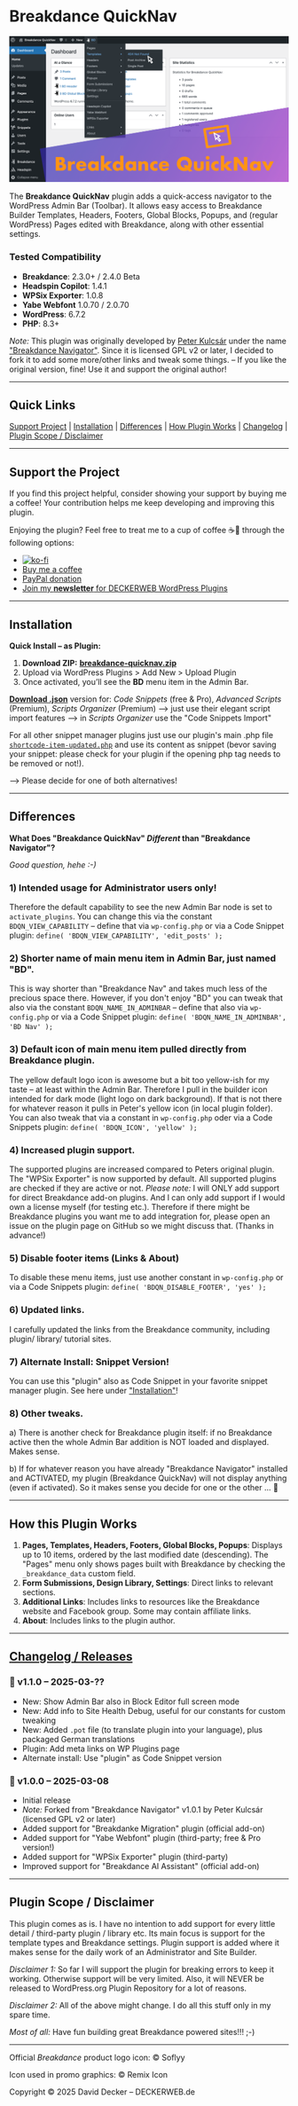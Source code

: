 # Breakdance QuickNav

![Breakdance QuickNav plugin in action](https://raw.githubusercontent.com/deckerweb/breakdance-quicknav/master/assets-github/breakdance-quicknav-screenshot.png)

The **Breakdance QuickNav** plugin adds a quick-access navigator to the WordPress Admin Bar (Toolbar). It allows easy access to Breakdance Builder Templates, Headers, Footers, Global Blocks, Popups, and (regular WordPress) Pages edited with Breakdance, along with other essential settings.

### Tested Compatibility
- **Breakdance**: 2.3.0+ / 2.4.0 Beta
- **Headspin Copilot**: 1.4.1
- **WPSix Exporter**: 1.0.8
- **Yabe Webfont** 1.0.70 / 2.0.70
- **WordPress**: 6.7.2
- **PHP**: 8.3+

_Note:_ This plugin was originally developed by [Peter Kulcsár](https://github.com/beamkiller) under the name ["Breakdance Navigator"](https://github.com/beamkiller/breakdance-navigator). Since it is licensed GPL v2 or later, I decided to fork it to add some more/other links and tweak some things. – If you like the original version, fine! Use it and support the original author!

---

## Quick Links

[Support Project](#support-the-project) | [Installation](#installation) | [Differences](#differences) | [How Plugin Works](#how-this-plugin-works) | [Changelog](#changelog--releases) | [Plugin Scope / Disclaimer](#plugin-scope--disclaimer)

---

## Support the Project

If you find this project helpful, consider showing your support by buying me a coffee! Your contribution helps me keep developing and improving this plugin.

Enjoying the plugin? Feel free to treat me to a cup of coffee ☕🙂 through the following options:

- [![ko-fi](https://ko-fi.com/img/githubbutton_sm.svg)](https://ko-fi.com/W7W81BNTZE)
- [Buy me a coffee](https://buymeacoffee.com/daveshine)
- [PayPal donation](https://paypal.me/deckerweb)
- [Join my **newsletter** for DECKERWEB WordPress Plugins](https://eepurl.com/gbAUUn)

---

## Installation

**Quick Install – as Plugin:**
1. **Download ZIP:** [**breakdance-quicknav.zip**](https://github.com/deckerweb/breakdance-quicknav/releases/latest/download/breakdance-quicknav.zip)
2. Upload via WordPress Plugins > Add New > Upload Plugin
3. Once activated, you’ll see the **BD** menu item in the Admin Bar.

[**Download .json**](https://github.com/deckerweb/oxygen-quicknav/releases/latest/download/ddw-breakdance-quicknav.code-snippets.json) version for: _Code Snippets_ (free & Pro), _Advanced Scripts_ (Premium), _Scripts Organizer_ (Premium)
--> just use their elegant script import features
--> in _Scripts Organizer_ use the "Code Snippets Import"

For all other snippet manager plugins just use our plugin's main .php file [`shortcode-item-updated.php`](https://github.com/deckerweb/breakdance-quicknav/blob/master/oxygen-quicknav.php) and use its content as snippet (bevor saving your snippet: please check for your plugin if the opening php tag needs to be removed or not!).

--> Please decide for one of both alternatives!

---

## Differences

**What Does "Breakdance QuickNav" _Different_ than "Breakdance Navigator"?**

_Good question, hehe :-)_

### 1) Intended usage for Administrator users only!
Therefore the default capability to see the new Admin Bar node is set to `activate_plugins`. You can change this via the constant `BDQN_VIEW_CAPABILITY` – define that via `wp-config.php` or via a Code Snippet plugin: `define( 'BDQN_VIEW_CAPABILITY', 'edit_posts' );`

### 2) Shorter name of main menu item in Admin Bar, just named "BD".
This is way shorter than "Breakdance Nav" and takes much less of the precious space there. However, if you don't enjoy "BD" you can tweak that also via the constant `BDQN_NAME_IN_ADMINBAR` – define that also via `wp-config.php` or via a Code Snippet plugin: `define( 'BDQN_NAME_IN_ADMINBAR', 'BD Nav' );`

### 3) Default icon of main menu item pulled directly from Breakdance plugin.
The yellow default logo icon is awesome but a bit too yellow-ish for my taste – at least within the Admin Bar. Therefore I pull in the builder icon intended for dark mode (light logo on dark background). If that is not there for whatever reason it pulls in Peter's yellow icon (in local plugin folder). You can also tweak that via a constant in `wp-config.php` oder via a Code Snippets plugin: `define( 'BDQN_ICON', 'yellow' );`

### 4) Increased plugin support.
The supported plugins are increased compared to Peters original plugin. The "WPSix Exporter" is now supported by default. All supported plugins are checked if they are active or not.
_Please note:_ I will ONLY add support for direct Breakdance add-on plugins. And I can only add support if I would own a license myself (for testing etc.). Therefore if there might be Breakdance plugins you want me to add integration for, please open an issue on the plugin page on GitHub so we might discuss that. (Thanks in advance!)

### 5) Disable footer items (Links & About)
To disable these menu items, just use another constant in `wp-config.php` or via a Code Snippets plugin: `define( 'BDQN_DISABLE_FOOTER', 'yes' );`

### 6) Updated links.
I carefully updated the links from the Breakdance community, including plugin/ library/ tutorial sites.

### 7) Alternate Install: Snippet Version!
You can use this "plugin" also as Code Snippet in your favorite snippet manager plugin. See here under ["Installation"](#installation)!

### 8) Other tweaks.
a) There is another check for Breakdance plugin itself: if no Breakdance active then the whole Admin Bar addition is NOT loaded and displayed. Makes sense.

b) If for whatever reason you have already "Breakdance Navigator" installed and ACTIVATED, my plugin (Breakdance QuickNav) will not display anything (even if activated). So it makes sense you decide for one or the other ... 🙂

---

## How this Plugin Works

1. **Pages, Templates, Headers, Footers, Global Blocks, Popups**: Displays up to 10 items, ordered by the last modified date (descending). The "Pages" menu only shows pages built with Breakdance by checking the `_breakdance_data` custom field.
2. **Form Submissions, Design Library, Settings**: Direct links to relevant sections.
3. **Additional Links**: Includes links to resources like the Breakdance website and Facebook group. Some may contain affiliate links.
4. **About**: Includes links to the plugin author.

---

## [Changelog / Releases](https://github.com/deckerweb/breakdance-quicknav/releases)

### 🎉 v1.1.0 – 2025-03-??
* New: Show Admin Bar also in Block Editor full screen mode
* New: Add info to Site Health Debug, useful for our constants for custom tweaking
* New: Added `.pot` file (to translate plugin into your language), plus packaged German translations
* Plugin: Add meta links on WP Plugins page
* Alternate install: Use "plugin" as Code Snippet version

### 🎉 v1.0.0 – 2025-03-08
* Initial release
* _Note:_ Forked from "Breakdance Navigator" v1.0.1 by Peter Kulcsár (licensed GPL v2 or later)
* Added support for "Breakdanke Migration" plugin (official add-on)
* Added support for "Yabe Webfont" plugin (third-party; free & Pro version!)
* Added support for "WPSix Exporter" plugin (third-party)
* Improved support for "Breakdance AI Assistant" (official add-on)

---

## Plugin Scope / Disclaimer

This plugin comes as is. I have no intention to add support for every little detail / third-party plugin / library etc. Its main focus is support for the template types and Breakdance settings. Plugin support is added where it makes sense for the daily work of an Administrator and Site Builder.

_Disclaimer 1:_ So far I will support the plugin for breaking errors to keep it working. Otherwise support will be very limited. Also, it will NEVER be released to WordPress.org Plugin Repository for a lot of reasons.

_Disclaimer 2:_ All of the above might change. I do all this stuff only in my spare time.

_Most of all:_ Have fun building great Breakdance powered sites!!! ;-)

---

Official _Breakdance_ product logo icon: © Soflyy

Icon used in promo graphics: © Remix Icon

Copyright © 2025 David Decker – DECKERWEB.de
